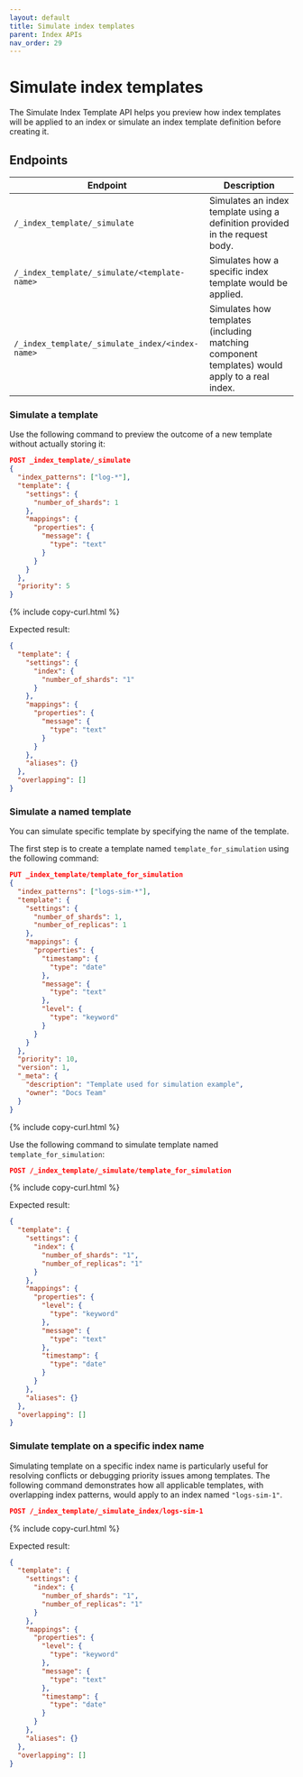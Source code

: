 ```yaml
---
layout: default
title: Simulate index templates
parent: Index APIs
nav_order: 29
---
```


# Simulate index templates

The Simulate Index Template API helps you preview how index templates will be applied to an index or simulate an index template definition before creating it.

## Endpoints

| Endpoint | Description |
|---------|-------------|
| `/_index_template/_simulate` | Simulates an index template using a definition provided in the request body. |
| `/_index_template/_simulate/<template-name>` | Simulates how a specific index template would be applied. |
| `/_index_template/_simulate_index/<index-name>` | Simulates how templates (including matching component templates) would apply to a real index. |


### Simulate a template

Use the following command to preview the outcome of a new template without actually storing it:

```json
POST _index_template/_simulate
{
  "index_patterns": ["log-*"],
  "template": {
    "settings": {
      "number_of_shards": 1
    },
    "mappings": {
      "properties": {
        "message": {
          "type": "text"
        }
      }
    }
  },
  "priority": 5
}
```
{% include copy-curl.html %}

Expected result:

```json
{
  "template": {
    "settings": {
      "index": {
        "number_of_shards": "1"
      }
    },
    "mappings": {
      "properties": {
        "message": {
          "type": "text"
        }
      }
    },
    "aliases": {}
  },
  "overlapping": []
}
```

### Simulate a named template

You can simulate specific template by specifying the name of the template.

The first step is to create a template named `template_for_simulation` using the following command:

```json
PUT _index_template/template_for_simulation
{
  "index_patterns": ["logs-sim-*"],
  "template": {
    "settings": {
      "number_of_shards": 1,
      "number_of_replicas": 1
    },
    "mappings": {
      "properties": {
        "timestamp": {
          "type": "date"
        },
        "message": {
          "type": "text"
        },
        "level": {
          "type": "keyword"
        }
      }
    }
  },
  "priority": 10,
  "version": 1,
  "_meta": {
    "description": "Template used for simulation example",
    "owner": "Docs Team"
  }
}
```
{% include copy-curl.html %}

Use the following command to simulate template named `template_for_simulation`:

```json
POST /_index_template/_simulate/template_for_simulation
```
{% include copy-curl.html %}

Expected result:

```json
{
  "template": {
    "settings": {
      "index": {
        "number_of_shards": "1",
        "number_of_replicas": "1"
      }
    },
    "mappings": {
      "properties": {
        "level": {
          "type": "keyword"
        },
        "message": {
          "type": "text"
        },
        "timestamp": {
          "type": "date"
        }
      }
    },
    "aliases": {}
  },
  "overlapping": []
}
```

### Simulate template on a specific index name

Simulating template on a specific index name is particularly useful for resolving conflicts or debugging priority issues among templates.
The following command demonstrates how all applicable templates, with overlapping index patterns, would apply to an index named `"logs-sim-1"`.

```json
POST /_index_template/_simulate_index/logs-sim-1
```
{% include copy-curl.html %}

Expected result:

```json
{
  "template": {
    "settings": {
      "index": {
        "number_of_shards": "1",
        "number_of_replicas": "1"
      }
    },
    "mappings": {
      "properties": {
        "level": {
          "type": "keyword"
        },
        "message": {
          "type": "text"
        },
        "timestamp": {
          "type": "date"
        }
      }
    },
    "aliases": {}
  },
  "overlapping": []
}
```
